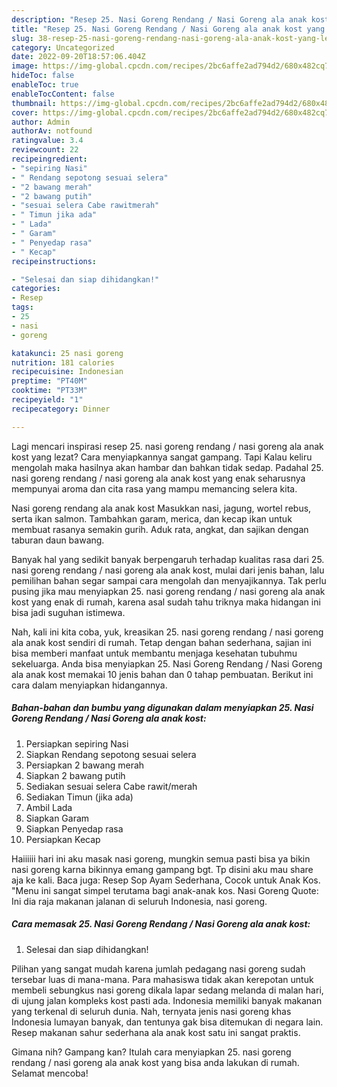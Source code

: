 ```yaml
---
description: "Resep 25. Nasi Goreng Rendang / Nasi Goreng ala anak kost yang Lezat Sekali , Enak"
title: "Resep 25. Nasi Goreng Rendang / Nasi Goreng ala anak kost yang Lezat Sekali , Enak"
slug: 38-resep-25-nasi-goreng-rendang-nasi-goreng-ala-anak-kost-yang-lezat-sekali-enak
category: Uncategorized
date: 2022-09-20T18:57:06.404Z
image: https://img-global.cpcdn.com/recipes/2bc6affe2ad794d2/680x482cq70/25-nasi-goreng-rendang-nasi-goreng-ala-anak-kost-foto-resep-utama.jpg
hideToc: false
enableToc: true
enableTocContent: false
thumbnail: https://img-global.cpcdn.com/recipes/2bc6affe2ad794d2/680x482cq70/25-nasi-goreng-rendang-nasi-goreng-ala-anak-kost-foto-resep-utama.jpg
cover: https://img-global.cpcdn.com/recipes/2bc6affe2ad794d2/680x482cq70/25-nasi-goreng-rendang-nasi-goreng-ala-anak-kost-foto-resep-utama.jpg
author: Admin
authorAv: notfound
ratingvalue: 3.4
reviewcount: 22
recipeingredient:
- "sepiring Nasi"
- " Rendang sepotong sesuai selera"
- "2 bawang merah"
- "2 bawang putih"
- "sesuai selera Cabe rawitmerah"
- " Timun jika ada"
- " Lada"
- " Garam"
- " Penyedap rasa"
- " Kecap"
recipeinstructions:

- "Selesai dan siap dihidangkan!"
categories:
- Resep
tags:
- 25
- nasi
- goreng

katakunci: 25 nasi goreng 
nutrition: 181 calories
recipecuisine: Indonesian
preptime: "PT40M"
cooktime: "PT33M"
recipeyield: "1"
recipecategory: Dinner

---
```



Lagi mencari inspirasi resep 25. nasi goreng rendang / nasi goreng ala anak kost yang lezat? Cara menyiapkannya sangat gampang. Tapi Kalau keliru mengolah maka hasilnya akan hambar dan bahkan tidak sedap. Padahal 25. nasi goreng rendang / nasi goreng ala anak kost yang enak seharusnya mempunyai aroma dan cita rasa yang mampu memancing selera kita.


Nasi goreng rendang ala anak kost Masukkan nasi, jagung, wortel rebus, serta ikan salmon. Tambahkan garam, merica, dan kecap ikan untuk membuat rasanya semakin gurih. Aduk rata, angkat, dan sajikan dengan taburan daun bawang.

Banyak hal yang sedikit banyak berpengaruh terhadap kualitas rasa dari 25. nasi goreng rendang / nasi goreng ala anak kost, mulai dari jenis bahan, lalu pemilihan bahan segar sampai cara mengolah dan menyajikannya. Tak perlu pusing jika mau menyiapkan 25. nasi goreng rendang / nasi goreng ala anak kost yang enak di rumah, karena asal sudah tahu triknya maka hidangan ini bisa jadi suguhan istimewa.


Nah, kali ini kita coba, yuk, kreasikan 25. nasi goreng rendang / nasi goreng ala anak kost sendiri di rumah. Tetap dengan bahan sederhana, sajian ini bisa memberi manfaat untuk membantu menjaga kesehatan tubuhmu sekeluarga. Anda bisa menyiapkan 25. Nasi Goreng Rendang / Nasi Goreng ala anak kost memakai 10 jenis bahan dan 0 tahap pembuatan. Berikut ini cara dalam menyiapkan hidangannya.

<!--inarticleads1-->

##### Bahan-bahan dan bumbu yang digunakan dalam menyiapkan 25. Nasi Goreng Rendang / Nasi Goreng ala anak kost:

1. Persiapkan sepiring Nasi
1. Siapkan  Rendang sepotong sesuai selera
1. Persiapkan 2 bawang merah
1. Siapkan 2 bawang putih
1. Sediakan sesuai selera Cabe rawit/merah
1. Sediakan  Timun (jika ada)
1. Ambil  Lada
1. Siapkan  Garam
1. Siapkan  Penyedap rasa
1. Persiapkan  Kecap


Haiiiiii hari ini aku masak nasi goreng, mungkin semua pasti bisa ya bikin nasi goreng karna bikinnya emang gampang bgt. Tp disini aku mau share aja ke kali. Baca juga: Resep Sop Ayam Sederhana, Cocok untuk Anak Kos. &#34;Menu ini sangat simpel terutama bagi anak-anak kos. Nasi Goreng Quote: Ini dia raja makanan jalanan di seluruh Indonesia, nasi goreng. 

<!--inarticleads2-->

##### Cara memasak 25. Nasi Goreng Rendang / Nasi Goreng ala anak kost:


1. Selesai dan siap dihidangkan!

Pilihan yang sangat mudah karena jumlah pedagang nasi goreng sudah tersebar luas di mana-mana. Para mahasiswa tidak akan kerepotan untuk membeli sebungkus nasi goreng dikala lapar sedang melanda di malan hari, di ujung jalan kompleks kost pasti ada. Indonesia memiliki banyak makanan yang terkenal di seluruh dunia. Nah, ternyata jenis nasi goreng khas Indonesia lumayan banyak, dan tentunya gak bisa ditemukan di negara lain. Resep makanan sahur sederhana ala anak kost satu ini sangat praktis. 

Gimana nih? Gampang kan? Itulah cara menyiapkan 25. nasi goreng rendang / nasi goreng ala anak kost yang bisa anda lakukan di rumah. Selamat mencoba!
